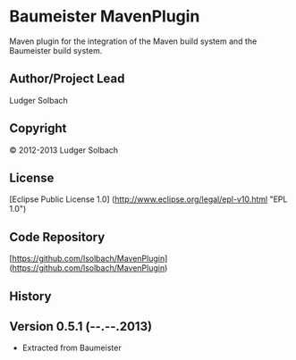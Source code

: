 Baumeister MavenPlugin
======================

Maven plugin for the integration of the Maven build system and the Baumeister build system.

Author/Project Lead
-------------------
Ludger Solbach

Copyright
---------
© 2012-2013 Ludger Solbach

License
-------
[Eclipse Public License 1.0] (http://www.eclipse.org/legal/epl-v10.html "EPL 1.0")

Code Repository
---------------
[https://github.com/lsolbach/MavenPlugin] (https://github.com/lsolbach/MavenPlugin)

History
-------

Version 0.5.1 (--.--.2013)
--------------------------
* Extracted from Baumeister

